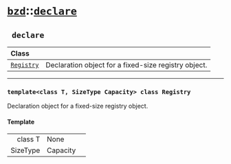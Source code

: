 # [`bzd`](../../index.md)::[`declare`](../index.md)

## ` declare`


|Class||
|:---|:---|
|[`Registry`](registry/index.md)|Declaration object for a fixed-size registry object.|
------
### `template<class T, SizeType Capacity> class Registry`
Declaration object for a fixed-size registry object.
#### Template
||||
|---:|:---|:---|
|class T|None||
|SizeType|Capacity||
